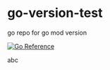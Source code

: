 # go-version-test
go repo for go mod version

[![Go Reference](https://pkg.go.dev/badge/github.com/wittwitt/go-version-test.svg)](https://pkg.go.dev/github.com/wittwitt/go-version-test)


abc
